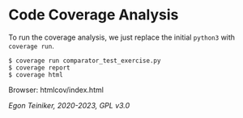 # Code Coverage Analysis

To run the coverage analysis, we just replace the initial `python3` with `coverage run`.

```
$ coverage run comparator_test_exercise.py
$ coverage report 
$ coverage html
```
Browser: htmlcov/index.html

*Egon Teiniker, 2020-2023, GPL v3.0*
